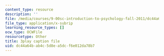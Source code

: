 ```yaml
---
content_type: resource
description: ''
file: /media/courses/9-00sc-introduction-to-psychology-fall-2011/dc44a64bab4c5d8ea5dcf6e012da78b7_syXplPKQb_o.vtt
file_type: application/x-subrip
learning_resource_types: []
ocw_type: OCWFile
resourcetype: Other
title: 3play caption file
uid: dc44a64b-ab4c-5d8e-a5dc-f6e012da78b7
---
```

